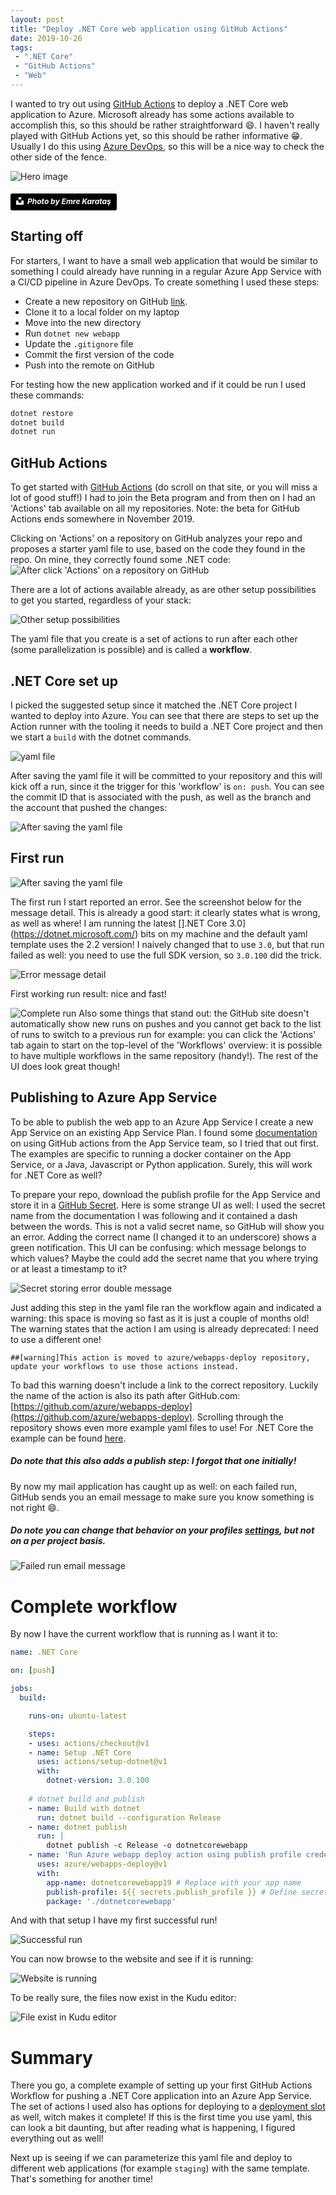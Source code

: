 ```yaml
---
layout: post
title: "Deploy .NET Core web application using GitHub Actions"
date: 2019-10-26
tags:
 - ".NET Core"
 - "GitHub Actions"
 - "Web"
---
```



I wanted to try out using [GitHub Actions](https://github.com/features/actions) to deploy a .NET Core web application to Azure. Microsoft already has some actions available to accomplish this, so this should be rather straightforward 😄. I haven't really played with GitHub Actions yet, so this should be rather informative 😁.
Usually I do this using [Azure DevOps](https://dev.azure.com), so this will be a nice way to check the other side of the fence.

![Hero image](/images/20191026/emre-karatas-Ib2e4-Qy9mQ-unsplash.jpg)
##### <a style="background-color:black;color:white;text-decoration:none;padding:4px 6px;font-family:-apple-system, BlinkMacSystemFont, &quot;San Francisco&quot;, &quot;Helvetica Neue&quot;, Helvetica, Ubuntu, Roboto, Noto, &quot;Segoe UI&quot;, Arial, sans-serif;font-size:12px;font-weight:bold;line-height:1.2;display:inline-block;border-radius:3px" href="https://unsplash.com/@emrekaratas?utm_medium=referral&amp;utm_campaign=photographer-credit&amp;utm_content=creditBadge" target="_blank" rel="noopener noreferrer" title="Photo by Emre Karataş"><span style="display:inline-block;padding:2px 3px"><svg xmlns="http://www.w3.org/2000/svg" style="height:12px;width:auto;position:relative;vertical-align:middle;top:-2px;fill:white" viewBox="0 0 32 32"><title>unsplash-logo</title><path d="M10 9V0h12v9H10zm12 5h10v18H0V14h10v9h12v-9z"></path></svg></span><span style="display:inline-block;padding:2px 3px">Photo by Emre Karataş</span></a>

## Starting off
For starters, I want to have a small web application that would be similar to something I could already have running in a regular Azure App Service with a CI/CD pipeline in Azure DevOps. To create something I used these steps:

* Create a new repository on GitHub [link](https://github.com/rajbos/dotnetcore-webapp).
* Clone it to a local folder on my laptop
* Move into the new directory
* Run `dotnet new webapp`
* Update the `.gitignore` file
* Commit the first version of the code
* Push into the remote on GitHub

For testing how the new application worked and if it could be run I used these commands:
```powershell
dotnet restore
dotnet build
dotnet run
```

## GitHub Actions
To get started with [GitHub Actions](https://github.com/features/actions) (do scroll on that site, or you will miss a lot of good stuff!) I had to join the Beta program and from then on I had an 'Actions' tab available on all my repositories. Note: the beta for GitHub Actions ends somewhere in November 2019.

Clicking on 'Actions' on a repository on GitHub analyzes your repo and proposes a starter yaml file to use, based on the code they found in the repo. On mine, they correctly found some .NET code:  
![After click 'Actions' on a repository on GitHub](/images/20191026/01_After_clicking_actions_on_a_repo.png)  

There are a lot of actions available already, as are other setup possibilities to get you started, regardless of your stack:  

![Other setup possibilities](/images/20191026/02_Other_setup_possibilities.png)

The yaml file that you create is a set of actions to run after each other (some parallelization is possible) and is called a **workflow**.

## .NET Core set up
I picked the suggested setup since it matched the .NET Core project I wanted to deploy into Azure. You can see that there are steps to set up the Action runner with the tooling it needs to build a .NET Core project and then we start a `build` with the dotnet commands.   

![yaml file](/images/20191026/03_yml_file.png)  

After saving the yaml file it will be committed to your repository and this will kick off a run, since it the trigger for this 'workflow' is `on: push`. You can see the commit ID that is associated with the push, as well as the branch and the account that pushed the changes:  

![After saving the yaml file](/images/20191026/04_After_saving_the_yml.png)  

## First run
![After saving the yaml file](/images/20191026/05_First_run_result.png)  

The first run I start reported an error. See the screenshot below for the message detail. This is already a good start: it clearly states what is wrong, as well as where! I am running the latest [].NET Core 3.0](https://dotnet.microsoft.com/) bits on my machine and the default yaml template uses the 2.2 version! I naively changed that to use `3.0`, but that run failed as well: you need to use the full SDK version, so `3.0.100` did the trick.  

![Error message detail](/images/20191026/05a_Error_Message.png)  

First working run result: nice and fast!  

![Complete run](/images/20191026/06_Complete_Run.png) 
Also some things that stand out: the GitHub site doesn't automatically show new runs on pushes and you cannot get back to the list of runs to switch to a previous run for example: you can click the 'Actions' tab again to start on the top-level of the 'Workflows' overview: it is possible to have multiple workflows in the same repository (handy!). The rest of the UI does look great though! 

## Publishing to Azure App Service
To be able to publish the web app to an Azure App Service I create a new App Service on an existing App Service Plan. I found some [documentation](https://azure.github.io/AppService/2019/08/10/Github-actions-for-webapps.html#add-the-app-service-action) on using GitHub actions from the App Service team, so I tried that out first. The examples are specific to running a docker container on the App Service, or a Java, Javascript or Python application.  Surely, this will work for .NET Core as well? 

To prepare your repo, download the publish profile for the App Service and store it in a [GitHub Secret](https://help.github.com/en/github/automating-your-workflow-with-github-actions/virtual-environments-for-github-actions#creating-and-using-secrets-encrypted-variables). Here is some strange UI as well: I used the secret name from the documentation I was following and it contained a dash between the words. This is not a valid secret name, so GitHub will show you an error. Adding the correct name (I changed it to an underscore) shows a green notification. This UI can be confusing: which message belongs to which values? Maybe the could add the secret name that you where trying or at least a timestamp to it?  

![Secret storing error double message](/images/20191026/07_Secret_storing_error_on_the_name_with_a_dash.png)  

Just adding this step in the yaml file ran the workflow again and indicated a warning: this space is moving so fast as it is just a couple of months old! The warning states that the action I am using is already deprecated: I need to use a different one!
```
##[warning]This action is moved to azure/webapps-deploy repository, update your workflows to use those actions instead.
```
To bad this warning doesn't include a link to the correct repository. Luckily the name of the action is also its path after GitHub.com: [https://github.com/azure/webapps-deploy](https://github.com/azure/webapps-deploy). Scrolling through the repository shows even more example yaml files to use! For .NET Core the example can be found [here](https://github.com/Azure/actions-workflow-samples/blob/master/asp.net-core-webapp-on-azure.yml). 
##### Do note that this also adds a publish step: I forgot that one initially!

By now my mail application has caught up as well: on each failed run, GitHub sends you an email message to make sure you know something is not right 😄. 
##### Do note you can change that behavior on your profiles [settings](https://github.com/settings/notifications), but not on a per project basis.     
![Failed run email message](/images/20191026/08_Failed_run_email_message.png)  

# Complete workflow
By now I have the current workflow that is running as I want it to:  
``` yaml
name: .NET Core

on: [push]

jobs:
  build:

    runs-on: ubuntu-latest

    steps:
    - uses: actions/checkout@v1
    - name: Setup .NET Core
      uses: actions/setup-dotnet@v1
      with:
        dotnet-version: 3.0.100
    
    # dotnet build and publish
    - name: Build with dotnet
      run: dotnet build --configuration Release
    - name: dotnet publish
      run: |
        dotnet publish -c Release -o dotnetcorewebapp 
    - name: 'Run Azure webapp deploy action using publish profile credentials'
      uses: azure/webapps-deploy@v1
      with: 
        app-name: dotnetcorewebapp19 # Replace with your app name
        publish-profile: ${{ secrets.publish_profile }} # Define secret variable in repository settings as per action documentation
        package: './dotnetcorewebapp' 
```

And with that setup I have my first successful run!  

![Successful run](/images/20191026/09_Succesful_run.png)  

You can now browse to the website and see if it is running:  

![Website is running](/images/20191026/10_Website_running.png)  

To be really sure, the files now exist in the Kudu editor:  

![File exist in Kudu editor](/images/20191026/11_Kudu_files_exists.png)  

# Summary
There you go, a complete example of setting up your first GitHub Actions Workflow for pushing a .NET Core application into an Azure App Service. The set of actions I used also has options for deploying to a [deployment slot](https://docs.microsoft.com/en-us/azure/app-service/deploy-staging-slots) as well, witch makes it complete! If this is the first time you use yaml, this can look a bit daunting, but after reading what is happening, I figured everything out as well!

Next up is seeing if we can parameterize this yaml file and deploy to different web applications (for example `staging`) with the same template. That's something for another time!